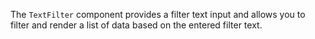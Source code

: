 The `TextFilter` component provides a filter text input and allows you to filter
and render a list of data based on the entered filter text.